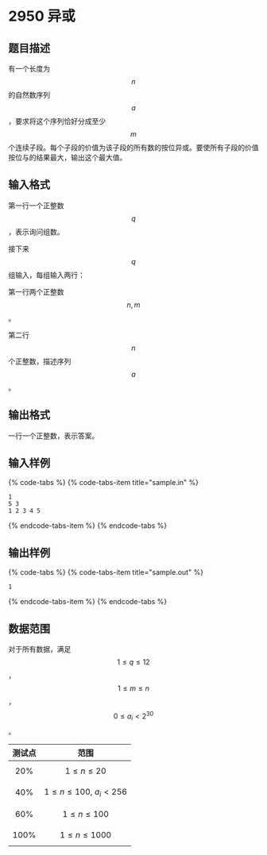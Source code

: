 # 2950 异或

## 题目描述

有一个长度为 $$n$$ 的自然数序列 $$a$$，要求将这个序列恰好分成至少 $$m$$ 个连续子段。每个子段的价值为该子段的所有数的按位异或。要使所有子段的价值按位与的结果最大，输出这个最大值。

## 输入格式

第一行一个正整数 $$q$$，表示询问组数。

接下来 $$q$$ 组输入，每组输入两行：

第一行两个正整数 $$n,\,m$$。

第二行 $$n$$ 个正整数，描述序列 $$a$$。

## 输出格式

一行一个正整数，表示答案。

## 输入样例

{% code-tabs %}
{% code-tabs-item title="sample.in" %}
```text
1
5 3
1 2 3 4 5
```
{% endcode-tabs-item %}
{% endcode-tabs %}

## 输出样例

{% code-tabs %}
{% code-tabs-item title="sample.out" %}
```text
1
```
{% endcode-tabs-item %}
{% endcode-tabs %}

## 数据范围

对于所有数据，满足 $$1 \leq q \leq 12$$，$$1 \leq m \leq n$$，$$0 \leq a_i < 2^{30}$$。

| 测试点 | 范围 |
| :---: | :---: |
| 20% | $$1 \leq n \leq 20$$ |
| 40% | $$1 \leq n \leq 100,\ a_i < 256$$ |
| 60% | $$1 \leq n \leq 100$$ |
| 100% | $$1 \leq n \leq 1000$$ |

